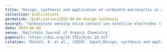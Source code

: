 ```yaml
---
title: "Design, synthesis and application of carbazole macrocycles in anion sensors"
collection: publications
permalink: /publication/2020-08-04-design-synthesis
excerpt: 'Carboxylate sensing solid-contact ion-selective electrodes (ISEs) were created to provide a proof-of-concept ISE development process covering all aspects from in silico ionophore design to functional sensor characterization.'
date: 2020-08-04
venue: 'Beilstein Journal of Organic Chemistry'
paperurl: 'https://doi.org/10.3762/bjoc.16.157'
citation: 'Rüütel, A. et al., (2020). &quot;Design, synthesis and application of carbazole macrocycles in anion sensors&quot;. <i>Beilstein J. Org. Chem.</i>, 16, 1901-1914'
---
```

